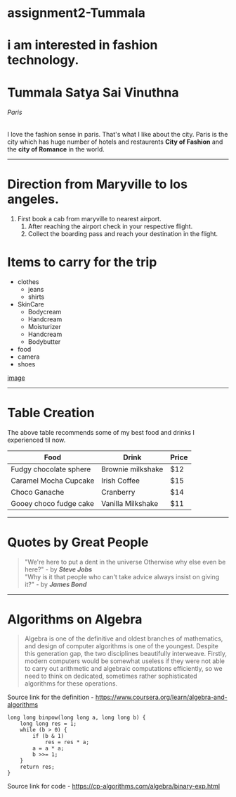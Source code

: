 # assignment2-Tummala
# i am interested in fashion technology.
# Tummala Satya Sai Vinuthna
###### Paris

I love the fashion sense in paris. That's what I like about the city.
Paris is the city which has huge number of hotels and restaurents **City of Fashion** and the **city of Romance** in the world.

---

# Direction from Maryville to los angeles.
1. First book a cab from maryville to nearest airport.
   1. After reaching the airport check in your respective flight.
   2. Collect the boarding pass and reach your destination in the flight.

# Items to carry for the trip
* clothes
  * jeans
  * shirts
* SkinCare
  * Bodycream
  * Handcream
  * Moisturizer
  * Handcream
  * Bodybutter
* food
* camera
* shoes

[image](https://github.com/vinuthnachowdary/assignment2-Tummala/blob/main/AboutMe.md)

---

# Table Creation

The above table recommends some of my best food and drinks I experienced til now.

|           Food            |       Drink              | Price |
|            ----           |       -----              | ----- |
|    Fudgy chocolate sphere |       Brownie milkshake  | $12   |
|    Caramel Mocha Cupcake  |       Irish Coffee       | $15   |
|    Choco Ganache          |       Cranberry          | $14   |
|    Gooey choco fudge cake |       Vanilla Milkshake  | $11   |


---

# Quotes by Great People

> "We're here to put a dent in the universe Otherwise why else even be here?" - by ***Steve Jobs*** <br>
> "Why is it that people who can't take advice always insist on giving it?" - by ***James Bond***


---

# Algorithms on Algebra

> Algebra is one of the definitive and oldest branches of mathematics, and design of computer algorithms is one of the youngest. Despite this generation gap, the two disciplines beautifully interweave. Firstly, modern computers would be somewhat useless if they were not able to carry out arithmetic and algebraic computations efficiently, so we need to think on dedicated, sometimes rather sophisticated algorithms for these operations.

Source link for the definition - <https://www.coursera.org/learn/algebra-and-algorithms>

```
long long binpow(long long a, long long b) {
    long long res = 1;
    while (b > 0) {
        if (b & 1)
            res = res * a;
        a = a * a;
        b >>= 1;
    }
    return res;
}

```
Source link for code - <https://cp-algorithms.com/algebra/binary-exp.html>